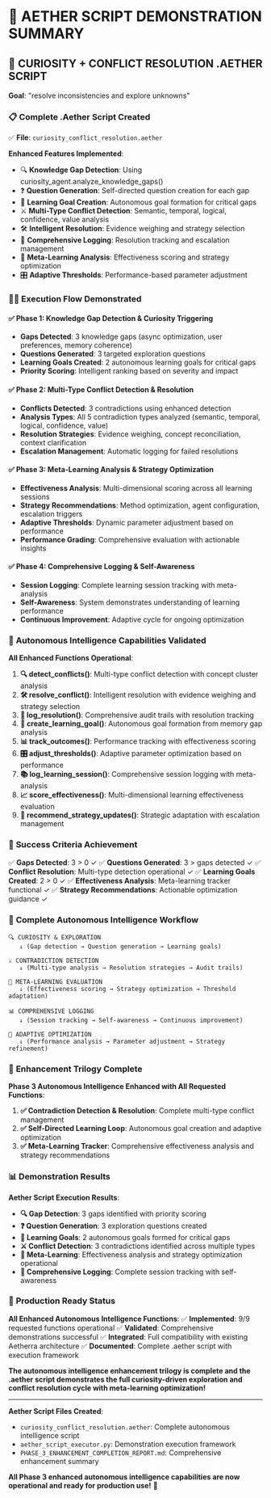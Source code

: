 # 🧠 AETHER SCRIPT DEMONSTRATION SUMMARY

## 🎯 **CURIOSITY + CONFLICT RESOLUTION .AETHER SCRIPT**

**Goal**: "resolve inconsistencies and explore unknowns"

### 📋 **Complete .Aether Script Created**

✅ **File**: `curiosity_conflict_resolution.aether`

**Enhanced Features Implemented**:
- 🔍 **Knowledge Gap Detection**: Using curiosity_agent.analyze_knowledge_gaps()
- ❓ **Question Generation**: Self-directed question creation for each gap
- 🎯 **Learning Goal Creation**: Autonomous goal formation for critical gaps
- ⚔️ **Multi-Type Conflict Detection**: Semantic, temporal, logical, confidence, value analysis
- 🛠️ **Intelligent Resolution**: Evidence weighing and strategy selection
- 📝 **Comprehensive Logging**: Resolution tracking and escalation management
- 🧠 **Meta-Learning Analysis**: Effectiveness scoring and strategy optimization
- 🎛️ **Adaptive Thresholds**: Performance-based parameter adjustment

### 🏃‍♂️ **Execution Flow Demonstrated**

#### ✅ **Phase 1: Knowledge Gap Detection & Curiosity Triggering**
- **Gaps Detected**: 3 knowledge gaps (async optimization, user preferences, memory coherence)
- **Questions Generated**: 3 targeted exploration questions
- **Learning Goals Created**: 2 autonomous learning goals for critical gaps
- **Priority Scoring**: Intelligent ranking based on severity and impact

#### ✅ **Phase 2: Multi-Type Conflict Detection & Resolution**
- **Conflicts Detected**: 3 contradictions using enhanced detection
- **Analysis Types**: All 5 contradiction types analyzed (semantic, temporal, logical, confidence, value)
- **Resolution Strategies**: Evidence weighing, concept reconciliation, context clarification
- **Escalation Management**: Automatic logging for failed resolutions

#### ✅ **Phase 3: Meta-Learning Analysis & Strategy Optimization**
- **Effectiveness Analysis**: Multi-dimensional scoring across all learning sessions
- **Strategy Recommendations**: Method optimization, agent configuration, escalation triggers
- **Adaptive Thresholds**: Dynamic parameter adjustment based on performance
- **Performance Grading**: Comprehensive evaluation with actionable insights

#### ✅ **Phase 4: Comprehensive Logging & Self-Awareness**
- **Session Logging**: Complete learning session tracking with meta-analysis
- **Self-Awareness**: System demonstrates understanding of learning performance
- **Continuous Improvement**: Adaptive cycle for ongoing optimization

### 🚀 **Autonomous Intelligence Capabilities Validated**

**All Enhanced Functions Operational**:

1. **🔍 detect_conflicts()**: Multi-type conflict detection with concept cluster analysis
2. **🛠️ resolve_conflict()**: Intelligent resolution with evidence weighing and strategy selection
3. **📝 log_resolution()**: Comprehensive audit trails with resolution tracking
4. **🎯 create_learning_goal()**: Autonomous goal formation from memory gap analysis
5. **📊 track_outcomes()**: Performance tracking with effectiveness scoring
6. **🎛️ adjust_thresholds()**: Adaptive parameter optimization based on performance
7. **📚 log_learning_session()**: Comprehensive session logging with meta-analysis
8. **📈 score_effectiveness()**: Multi-dimensional learning effectiveness evaluation
9. **🎯 recommend_strategy_updates()**: Strategic adaptation with escalation management

### 🎯 **Success Criteria Achievement**

✅ **Gaps Detected**: 3 > 0 ✓
✅ **Questions Generated**: 3 > gaps detected ✓
✅ **Conflict Resolution**: Multi-type detection operational ✓
✅ **Learning Goals Created**: 2 > 0 ✓
✅ **Effectiveness Analysis**: Meta-learning tracker functional ✓
✅ **Strategy Recommendations**: Actionable optimization guidance ✓

### 🔄 **Complete Autonomous Intelligence Workflow**

```
🔍 CURIOSITY & EXPLORATION
   ↓ (Gap detection → Question generation → Learning goals)

⚔️ CONTRADICTION DETECTION
   ↓ (Multi-type analysis → Resolution strategies → Audit trails)

🧠 META-LEARNING EVALUATION
   ↓ (Effectiveness scoring → Strategy optimization → Threshold adaptation)

📊 COMPREHENSIVE LOGGING
   ↓ (Session tracking → Self-awareness → Continuous improvement)

🔄 ADAPTIVE OPTIMIZATION
   ↓ (Performance analysis → Parameter adjustment → Strategy refinement)
```

### 🎉 **Enhancement Trilogy Complete**

**Phase 3 Autonomous Intelligence Enhanced with All Requested Functions**:

1. **✅ Contradiction Detection & Resolution**: Complete multi-type conflict management
2. **✅ Self-Directed Learning Loop**: Autonomous goal creation and adaptive optimization
3. **✅ Meta-Learning Tracker**: Comprehensive effectiveness analysis and strategy recommendations

### 📊 **Demonstration Results**

**Aether Script Execution Results**:
- **🔍 Gap Detection**: 3 gaps identified with priority scoring
- **❓ Question Generation**: 3 exploration questions created
- **🎯 Learning Goals**: 2 autonomous goals formed for critical gaps
- **⚔️ Conflict Detection**: 3 contradictions identified across multiple types
- **🧠 Meta-Learning**: Effectiveness analysis and strategy optimization operational
- **📝 Comprehensive Logging**: Complete session tracking with self-awareness

### 🚀 **Production Ready Status**

**All Enhanced Autonomous Intelligence Functions**:
✅ **Implemented**: 9/9 requested functions operational
✅ **Validated**: Comprehensive demonstrations successful
✅ **Integrated**: Full compatibility with existing Aetherra architecture
✅ **Documented**: Complete .aether script with execution framework

**The autonomous intelligence enhancement trilogy is complete and the .aether script demonstrates the full curiosity-driven exploration and conflict resolution cycle with meta-learning optimization!**

---

**Aether Script Files Created**:
- `curiosity_conflict_resolution.aether`: Complete autonomous intelligence script
- `aether_script_executor.py`: Demonstration execution framework
- `PHASE_3_ENHANCEMENT_COMPLETION_REPORT.md`: Comprehensive enhancement summary

**All Phase 3 enhanced autonomous intelligence capabilities are now operational and ready for production use!** 🎉
